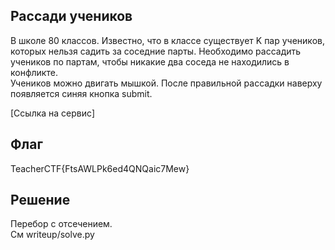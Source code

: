 ## Рассади учеников
В школе 80 классов. Известно, что в классе существует K пар учеников, которых нельзя садить за соседние парты. Необходимо рассадить учеников по партам, чтобы никакие два соседа не находились в конфликте.  
Учеников можно двигать мышкой. После правильной рассадки наверху появляется синяя кнопка submit.

[Ссылка на сервис]

## Флаг 
TeacherCTF{FtsAWLPk6ed4QNQaic7Mew}

## Решение
Перебор с отсечением.  
См writeup/solve.py